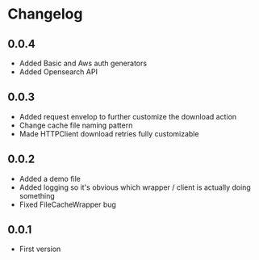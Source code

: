 # Changelog

## 0.0.4

- Added Basic and Aws auth generators
- Added Opensearch API

## 0.0.3

- Added request envelop to further customize the download action
- Change cache file naming pattern
- Made HTTPClient download retries fully customizable 

## 0.0.2

- Added a demo file
- Added logging so it's obvious which wrapper / client is actually doing something
- Fixed FileCacheWrapper bug

## 0.0.1

- First version
